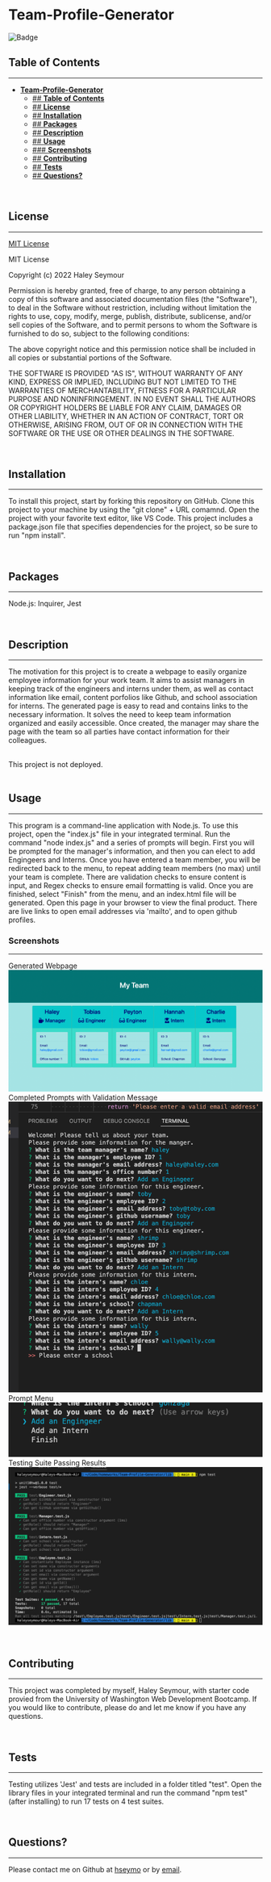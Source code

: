 # **Team-Profile-Generator**

![Badge](https://img.shields.io/badge/license-MIT-blue)

## **Table of Contents**
---
- [**Team-Profile-Generator**](#team-profile-generator)
  - [## **Table of Contents**](#-table-of-contents)
  - [## **License**](#-license)
  - [## **Installation**](#-installation)
  - [## **Packages**](#-packages)
  - [## **Description**](#-description)
  - [## **Usage**](#-usage)
  - [### **Screenshots**](#-screenshots)
  - [## **Contributing**](#-contributing)
  - [## **Tests**](#-tests)
  - [## **Questions?**](#-questions)

<br>

## **License** 
---
[MIT License](../LICENSE) <br>

MIT License

Copyright (c) 2022 Haley Seymour

Permission is hereby granted, free of charge, to any person obtaining a copy
of this software and associated documentation files (the "Software"), to deal
in the Software without restriction, including without limitation the rights
to use, copy, modify, merge, publish, distribute, sublicense, and/or sell
copies of the Software, and to permit persons to whom the Software is
furnished to do so, subject to the following conditions:

The above copyright notice and this permission notice shall be included in all
copies or substantial portions of the Software.

THE SOFTWARE IS PROVIDED "AS IS", WITHOUT WARRANTY OF ANY KIND, EXPRESS OR
IMPLIED, INCLUDING BUT NOT LIMITED TO THE WARRANTIES OF MERCHANTABILITY,
FITNESS FOR A PARTICULAR PURPOSE AND NONINFRINGEMENT. IN NO EVENT SHALL THE
AUTHORS OR COPYRIGHT HOLDERS BE LIABLE FOR ANY CLAIM, DAMAGES OR OTHER
LIABILITY, WHETHER IN AN ACTION OF CONTRACT, TORT OR OTHERWISE, ARISING FROM,
OUT OF OR IN CONNECTION WITH THE SOFTWARE OR THE USE OR OTHER DEALINGS IN THE
SOFTWARE.
 <br>

<br>

## **Installation** 
---
To install this project, start by forking this repository on GitHub. Clone this project to your machine by using the "git clone" + URL comamnd. Open the project with your favorite text editor, like VS Code. This project includes a package.json file that specifies dependencies for the project, so be sure to run "npm install". 

<br>

## **Packages** 
---
Node.js: Inquirer, Jest

<br>

## **Description**
---
The motivation for this project is to create a webpage to easily organize employee information for your work team. It aims to assist managers in keeping track of the engineers and interns under them, as well as contact information like email, content porfolios like Github, and school association for interns. The generated page is easy to read and contains links to the necessary information. It solves the need to keep team information organized and easily accessible. Once created, the manager may share the page with the team so all parties have contact information for their colleagues. <br><br>

This project is not deployed. <br><br>

## **Usage** 
---
This program is a command-line application with Node.js. To use this project, open the "index.js" file in your integrated terminal. Run the command "node index.js" and a series of prompts will begin. First you will be prompted for the manager's information, and then you can elect to add Engingeers and Interns. Once you have entered a team member, you will be redirected back to the menu, to repeat adding team members (no max) until your team is complete. There are validation checks to ensure content is input, and Regex checks to ensure email formatting is valid. Once you are finished, select "Finish" from the menu, and an index.html file will be generated. Open this page in your browser to view the final product. There are live links to open email addresses via 'mailto', and to open github profiles. <br>

### **Screenshots**
--- 
Generated Webpage <br>
![webpageexample](./assets/screenshots/ExampleWebpage.png)
<br>
Completed Prompts with Validation Message <br>
![prompts](./assets/screenshots/PromptswithValidationExample.png)
<br>
Prompt Menu <br>
![promptmenu](./assets/screenshots/PromptMenu.png)
<br>
Testing Suite Passing Results <br>
![testingsuite](./assets/screenshots/Tests.png)
<br>

<br>

## **Contributing** 
---
This project was completed by myself, Haley Seymour, with starter code provied from the University of Washington Web Development Bootcamp. If you would like to contribute, please do and let me know if you have any questions.

<br>

## **Tests** 
---
Testing utilizes 'Jest' and tests are included in a folder titled "test". Open the library files in your integrated terminal and run the command "npm test" (after installing) to run 17 tests on 4 test suites. 

<br>

## **Questions?** 
---
Please contact me on Github at [hseymo](https://github.com/hseymo) or by [email](mailto:haleycseymour@comcast.net).